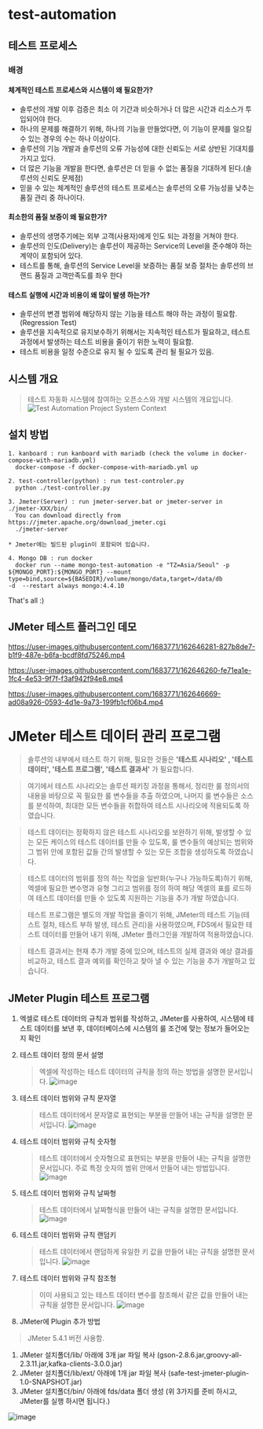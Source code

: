 # test-automation

## 테스트 프로세스
### 배경
 #### 체계적인 테스트 프로세스와 시스템이 왜 필요한가?
  * 솔루션의 개발 이후 검증은 최소 이 기간과 비슷하거나 더 많은 시간과 리소스가 투입되어야 한다. 
  * 하나의 문제를 해결하기 위해, 하나의 기능을 만들었다면, 이 기능이 문제를 일으킬 수 있는 경우의 수는 하나 이상이다.
  * 솔루션의 기능 개발과 솔루션의 오류 가능성에 대한 신뢰도는 서로 상반된 기대치를 가지고 있다.
  * 더 많은 기능을 개발을 한다면, 솔루션은 더 믿을 수 없는 품질을 기대하게 된다.(솔루션의 신뢰도 문제점)
  * 믿을 수 있는 체계적인 솔루션의 테스트 프로세스는 솔루션의 오류 가능성을 낮추는 품질 관리 중 하나이다.
 #### 최소한의 품질 보증이 왜 필요한가? 
  * 솔루션의 생명주기에는 외부 고객(사용자)에게 인도 되는 과정을 거쳐야 한다.
  * 솔루션의 인도(Delivery)는 솔루션이 제공하는 Service의 Level을 준수해야 하는 계약이 포함되어 있다.
  * 테스트를 통해, 솔루션의 Service Level을 보증하는 품질 보증 절차는 솔루션의 브랜드 품질과 고객만족도를 좌우 한다
 #### 테스트 실행에 시간과 비용이 왜 많이 발생 하는가?
  * 솔루션의 변경 범위에 해당하지 않는 기능을 테스트 해야 하는 과정이 필요함.(Regression Test)
  * 솔루션을 지속적으로 유지보수하기 위해서는 지속적인 테스트가 필요하고, 테스트 과정에서 발생하는 테스트 비용을 줄이기 위한 노력이 필요함.
  * 테스트 비용을 일정 수준으로 유지 될 수 있도록 관리 될 필요가 있음.
## 시스템 개요
 > 테스트 자동화 시스템에 참여하는 오픈소스와 개발 시스템의 개요입니다.
![Test Automation Project System Context](https://user-images.githubusercontent.com/1683771/162646776-23a210b5-a5b8-45fa-aebd-8cf3a5fb2915.png)


## 설치 방법
>
```
1. kanboard : run kanboard with mariadb (check the volume in docker-compose-with-mariadb.yml)
  docker-compose -f docker-compose-with-mariadb.yml up
```
```
2. test-controller(python) : run test-controler.py
  python ./test-controller.py
```
```
3. Jmeter(Server) : run jmeter-server.bat or jmeter-server in ./jmeter-XXX/bin/    
  You can download directly from https://jmeter.apache.org/download_jmeter.cgi
  ./jmeter-server

* Jmeter에는 빌드된 plugin이 포함되어 있습니다.
```
```
4. Mongo DB : run docker 
  docker run --name mongo-test-automation -e "TZ=Asia/Seoul" -p ${MONGO_PORT}:${MONGO_PORT} --mount type=bind,source=${BASEDIR}/volume/mongo/data,target=/data/db 
-d  --restart always mongo:4.4.10
```

That's all :)


## JMeter 테스트 플러그인 데모

https://user-images.githubusercontent.com/1683771/162646281-827b8de7-b1f9-487e-b6fa-bcdf8fd75246.mp4


https://user-images.githubusercontent.com/1683771/162646260-fe71ea1e-1fc4-4e53-9f7f-f3af942f94e8.mp4


https://user-images.githubusercontent.com/1683771/162646669-ad08a926-0593-4d1e-9a73-199fb1cf06b4.mp4

# JMeter 테스트 데이터 관리 프로그램 #

 > 솔루션의 내부에서 테스트 하기 위해, 필요한 것들은 **'테스트 시나리오' , '테스트 데이터', '테스트 프로그램', '테스트 결과서'** 가 필요합니다. 

 > 여기에서 테스트 시나리오는 솔루션 패키징 과정을 통해서, 정리한 룰 정의서의 내용을 바탕으로 꼭 필요한 룰 변수들을 추출 하였으며, 나머지 룰 변수들은 소스를 분석하여, 최대한 모든 변수들을 취합하여 테스트 시나리오에 적용되도록 하였습니다.

 > 테스트 데이터는 정확하지 않은 테스트 시나리오를 보완하기 위해, 발생할 수 있는 모든 케이스의 테스트 데이터를 만들 수 있도록, 룰 변수들의 예상되는 범위와 그 범위 안에 포함된 값들 간의 발생할 수 있는 모든 조합을 생성하도록 하였습니다.

 > 테스트 데이터의 범위를 정의 하는 작업을 일반화(누구나 가능하도록)하기 위해, 엑셀에 필요한 변수명과 유형 그리고 범위를 정의 하여 해당 엑셀의 표를 로드하여 테스트 데이터를 만들 수 있도록 지원하는 기능을 추가 개발 하였습니다.

 > 테스트 프로그램은 별도의 개발 작업을 줄이기 위해, JMeter의 테스트 기능(테스트 절차, 테스트 부하 발생, 테스트 관리)을 사용하였으며, FDS에서 필요한 테스트 데이터를 만들어 내기 위해, JMeter 플러그인을 개발하여 적용하였습니다.

 > 테스트 결과서는 현재 추가 개발 중에 있으며, 테스트의 실제 결과와 예상 결과를 비교하고, 테스트 결과 예외를 확인하고 찾아 낼 수 있는 기능을 추가 개발하고 있습니다.

## JMeter Plugin 테스트 프로그램

1. 엑셀로 테스트 데이터의 규칙과 범위를 작성하고, JMeter를 사용하여, 시스템에 테스트 데이터를 보낸 후, 데이터베이스에 시스템의 룰 조건에 맞는 정보가 들어오는지 확인

2. 테스트 데이터 정의 문서 설명
    > 엑셀에 작성하는 테스트 데이터의 규칙을 정의 하는 방법을 설명한 문서입니다.
![image](https://user-images.githubusercontent.com/1683771/163735668-6b039d54-0eb7-4e62-86cc-45e08b7dac9f.png)

3. 테스트 데이터 범위와 규칙 문자열
    > 테스트 데이터에서 문자열로 표현되는 부분을 만들어 내는 규칙을 설명한 문서입니다. 
![image](https://user-images.githubusercontent.com/1683771/163735686-d088e819-3f8b-4707-b60c-95234d9fa899.png)

4. 테스트 데이터 범위와 규칙 숫자형
    > 테스트 데이터에서 숫자형으로 표현되는 부분을 만들어 내는 규칙을 설명한 문서입니다. 주로 특정 숫자의 범위 안에서 만들어 내는 방법입니다.
![image](https://user-images.githubusercontent.com/1683771/163735698-52f670df-d524-4ebc-9a8b-e0a9441583cc.png)

5. 테스트 데이터 범위와 규칙 날짜형
    > 테스트 데이터에서 날짜형식을 만들어 내는 규칙을 설명한 문서입니다.
![image](https://user-images.githubusercontent.com/1683771/163735706-79296f53-a32e-461d-a3a2-2c213bb25205.png)

6. 테스트 데이터 범위와 규칙 랜덤키
    > 테스트 데이터에서 랜덤하게 유일한 키 값을 만들어 내는 규칙을 설명한 문서입니다.
![image](https://user-images.githubusercontent.com/1683771/163735719-c19859a3-9ada-4e64-a4e1-ddc2d57ab2e0.png)

7. 테스트 데이터 범위와 규칙 참조형
    > 이미 사용되고 있는 테스트 데이터 변수를 참조해서 같은 값을 만들어 내는 규칙을 설명한 문서입니다.
![image](https://user-images.githubusercontent.com/1683771/163735727-a27f197b-3d80-417e-90c2-516ce8fa2610.png)

8. JMeter에 Plugin 추가 방법
> JMeter 5.4.1 버전 사용함.
  1. JMeter 설치폴더/lib/ 아래에 3개 jar 파일 복사 (gson-2.8.6.jar,groovy-all-2.3.11.jar,kafka-clients-3.0.0.jar)
  2. JMeter 설치폴더/lib/ext/ 아래에 1개 jar 파일 복사 (safe-test-jmeter-plugin-1.0-SNAPSHOT.jar)
  3. JMeter 설치폴더/bin/ 아래에 fds/data 폴더 생성 (위 3가지를 준비 하시고, JMeter를 실행 하시면 됩니다.)



![image](https://user-images.githubusercontent.com/1683771/165467651-f8d658f1-c8b1-45cd-ae66-abe4d585ccbc.png)

